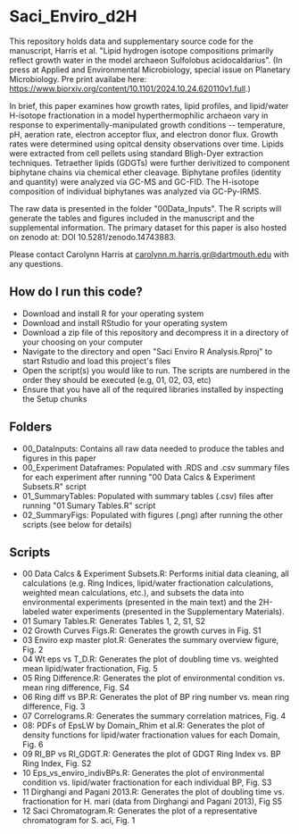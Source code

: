 # Saci_Enviro_d2H
This repository holds data and supplementary source code for the manuscript, Harris et al. "Lipid hydrogen isotope compositions primarily reflect growth water in the model archaeon Sulfolobus acidocaldarius". (In press at Applied and Environmental Microbiology, special issue on Planetary Microbiology. Pre print availabe here: <https://www.biorxiv.org/content/10.1101/2024.10.24.620110v1.full>.)

In brief, this paper examines how growth rates, lipid profiles, and lipid/water H-isotope fractionation in a model hyperthermophilic archaeon vary in response to experimentally-manipulated growth conditions -- temperature, pH, aeration rate, electron acceptor flux, and electron donor flux. Growth rates were determined using opitcal density observations over time. Lipids were extracted from cell pellets using standard Bligh-Dyer extraction techniques. Tetraether lipids (GDGTs) were further derivitized to component biphytane chains via chemical ether cleavage. Biphytane profiles (identity and quantity) were analyzed via GC-MS and GC-FID. The H-isotope composition of individual biphytanes was analyzed via GC-Py-IRMS. 

The raw data is presented in the folder "00Data_Inputs". The R scripts will generate the tables and figures included in the manuscript and the supplemental information.
The primary dataset for this paper is also hosted on zenodo at: DOI 10.5281/zenodo.14743883. 

Please contact Carolynn Harris at carolynn.m.harris.gr@dartmouth.edu with any questions. 

## How do I run this code?
- Download and install R for your operating system
- Download and install RStudio for your operating system
- Download a zip file of this repository and decompress it in a directory of your choosing on your computer
- Navigate to the directory and open "Saci Enviro R Analysis.Rproj"  to start Rstudio and load this project's files
- Open the script(s) you would like to run. The scripts are numbered in the order they should be executed (e.g, 01, 02, 03, etc)
- Ensure that you have all of the required libraries installed by inspecting the Setup chunks 

## Folders
- 00_DataInputs: Contains all raw data needed to produce the tables and figures in this paper
- 00_Experiment Dataframes: Populated with .RDS and .csv summary files for each experiment after running "00 Data Calcs & Experiment Subsets.R" script
- 01_SummaryTables: Populated with summary tables (.csv) files after running "01 Sumary Tables.R" script
- 02_SummaryFigs: Populated with figures (.png) after running the other scripts (see below for details)

## Scripts
- 00 Data Calcs & Experiment Subsets.R: Performs initial data cleaning, all calculations (e.g. Ring Indices, lipid/water fractionation calculations, weighted mean calculations, etc.), and subsets the data into environmental experiments (presented in the main text) and the 2H-labeled water experiments (presented in the Supplementary Materials).
- 01 Sumary Tables.R: Generates Tables 1, 2, S1, S2
- 02 Growth Curves Figs.R: Generates the growth curves in Fig. S1
- 03 Enviro exp master plot.R: Generates the summary overview figure, Fig. 2
- 04 Wt eps vs T_D.R: Generates the plot of doubling time vs. weighted mean lipid/water fractionation, Fig. 5
- 05 Ring Difference.R: Generates the plot of environmental condition vs. mean ring difference, Fig. S4
- 06 Ring diff vs BP.R: Generates the plot of BP ring number vs. mean ring difference, Fig. 3
- 07 Correlograms.R: Generates the summary correlation matrices, Fig. 4
- 08: PDFs of EpsLW by Domain_Rhim et al.R: Generates the plot of density functions for lipid/water fractionation values for each Domain, Fig. 6
- 09 RI_BP vs RI_GDGT.R: Generates the plot of GDGT Ring Index vs. BP Ring Index, Fig. S2 
- 10 Eps_vs_enviro_indivBPs.R: Generates the plot of environmental condition vs. lipid/water fractionation for each individual BP, Fig. S3
- 11 Dirghangi and Pagani 2013.R: Generates the plot of doubling time vs. fractionation for H. mari (data from Dirghangi and Pagani 2013), Fig S5
- 12 Saci Chromatogram.R: Generates the plot of a representative chromatogram for S. aci, Fig. 1
